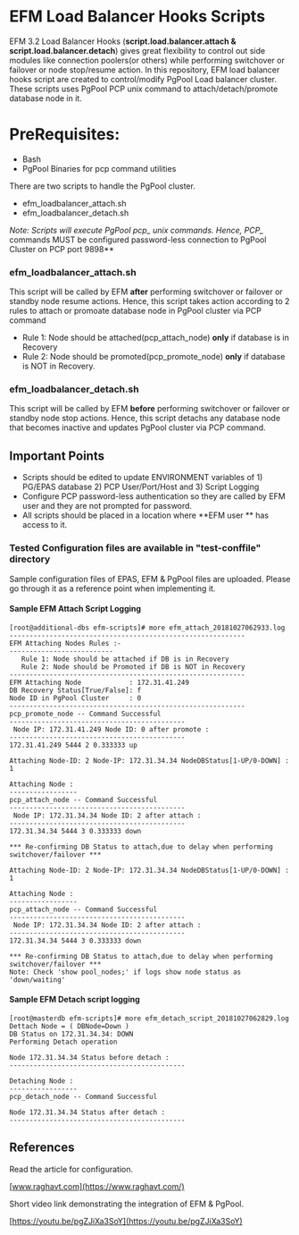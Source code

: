 # EFM Load Balancer Hooks Scripts  

EFM 3.2 Load Balancer Hooks (**script.load.balancer.attach & script.load.balancer.detach**) gives great flexibility to control out side modules like connection poolers(or others) while performing switchover or failover or node stop/resume action. In this repository, EFM load balancer hooks script are created to control/modify PgPool Load balancer cluster. These scripts uses PgPool PCP unix command to attach/detach/promote database node in it.

# PreRequisites:

* Bash 
* PgPool Binaries for pcp command utilities  

There are two scripts to handle the PgPool cluster. 

* efm_loadbalancer_attach.sh
* efm_loadbalancer_detach.sh 

**Note: Scripts will execute PgPool pcp_* unix commands. Hence, PCP_* commands MUST be configured password-less connection to PgPool Cluster on PCP port 9898**  

### efm_loadbalancer_attach.sh 

This script will be called by EFM **after** performing switchover or failover or standby node resume actions. Hence, this script takes action according to 2 rules to attach or promoate database node in PgPool cluster via PCP command 

* Rule 1: Node should be attached(pcp_attach_node) **only** if database is in Recovery
* Rule 2: Node should be promoted(pcp_promote_node) **only** if database is NOT in Recovery.

### efm_loadbalancer_detach.sh

This script will be called by EFM **before** performing switchover or failover or standby node stop actions. Hence, this script detachs any database node that becomes inactive and updates PgPool cluster via PCP command.

## Important Points 

* Scripts should be edited to update ENVIRONMENT variables of 1) PG/EPAS database 2) PCP User/Port/Host and 3) Script Logging 
* Configure PCP password-less authentication so they are called by EFM user and they are not prompted for password.
* All scripts should be placed in a location where **EFM user ** has access to it.

### Tested Configuration files are available in "test-conffile" directory

Sample configuration files of EPAS, EFM & PgPool files are uploaded. Please go through it as a reference point when implementing it.

#### Sample EFM Attach Script Logging

```
[root@additional-dbs efm-scripts]# more efm_attach_20181027062933.log
-----------------------------------------------------------
EFM Attaching Nodes Rules :-
--------------------------
   Rule 1: Node should be attached if DB is in Recovery
   Rule 2: Node should be Promoted if DB is NOT in Recovery
-----------------------------------------------------------
EFM Attaching Node            : 172.31.41.249
DB Recovery Status[True/False]: f
Node ID in PgPool Cluster     : 0
-----------------------------------------------------------
pcp_promote_node -- Command Successful
--------------------------------------------
 Node IP: 172.31.41.249 Node ID: 0 after promote :
--------------------------------------------
172.31.41.249 5444 2 0.333333 up

Attaching Node-ID: 2 Node-IP: 172.31.34.34 NodeDBStatus[1-UP/0-DOWN] : 1

Attaching Node :
-----------------
pcp_attach_node -- Command Successful
--------------------------------------------
 Node IP: 172.31.34.34 Node ID: 2 after attach :
--------------------------------------------
172.31.34.34 5444 3 0.333333 down

*** Re-confirming DB Status to attach,due to delay when performing switchover/failover ***

Attaching Node-ID: 2 Node-IP: 172.31.34.34 NodeDBStatus[1-UP/0-DOWN] : 1

Attaching Node :
-----------------
pcp_attach_node -- Command Successful
--------------------------------------------
 Node IP: 172.31.34.34 Node ID: 2 after attach :
--------------------------------------------
172.31.34.34 5444 3 0.333333 down

*** Re-confirming DB Status to attach,due to delay when performing switchover/failover ***
Note: Check 'show pool_nodes;' if logs show node status as 'down/waiting'

```

#### Sample EFM Detach script logging

```
[root@masterdb efm-scripts]# more efm_detach_script_20181027062829.log
Dettach Node = ( DBNode=Down )
DB Status on 172.31.34.34: DOWN
Performing Detach operation

Node 172.31.34.34 Status before detach :
--------------------------------------------

Detaching Node :
-----------------
pcp_detach_node -- Command Successful

Node 172.31.34.34 Status after detach :
--------------------------------------------
```



## References

Read the article for configuration.

[www.raghavt.com](https://www.raghavt.com/)  

Short video link demonstrating the integration of EFM & PgPool.

[https://youtu.be/pgZJiXa3SoY](https://youtu.be/pgZJiXa3SoY)







